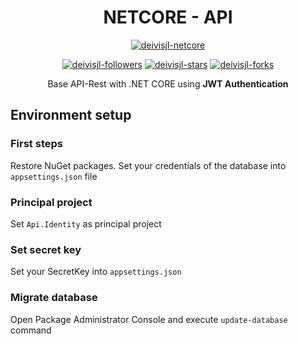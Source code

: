 <h1 align="center">
   NETCORE - API
</h1>
<p align="center">
    <a href="https://dotnet.microsoft.com/en-us/"><img src="https://img.shields.io/badge/.NET CORE-v3.1-success?style=flat-square&logo=.NET" alt="deivisjl-netcore"/></a>

</p>
<p align="center">
    <a href="#"><img src="https://img.shields.io/github/followers/deivisjl?style=social" alt="deivisjl-followers"/></a>
    <a href="#"><img src="https://img.shields.io/github/stars/deivisjl/netcore-api?style=social" alt="deivisjl-stars"/></a>
    <a href="#"><img src="https://img.shields.io/github/forks/deivisjl/netcore-api?style=social" alt="deivisjl-forks"/></a>
</p>

<p align="center">
Base API-Rest with .NET CORE using <strong>JWT Authentication</strong>
</p>

## Environment setup

### First steps
Restore NuGet packages. Set your credentials of the database into `appsettings.json` file
### Principal project
Set `Api.Identity` as principal project
### Set secret key
Set your SecretKey into `appsettings.json`
### Migrate database
Open Package Administrator Console and execute `update-database` command